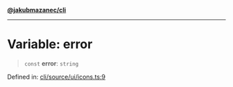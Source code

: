[**@jakubmazanec/cli**](../../../../README.md)

---

# Variable: error

> `const` **error**: `string`

Defined in:
[cli/source/ui/icons.ts:9](https://github.com/jakubmazanec/tools/blob/a9ba87d349a220bbed24d161794f90a6ba6009e5/packages/cli/source/ui/icons.ts#L9)
